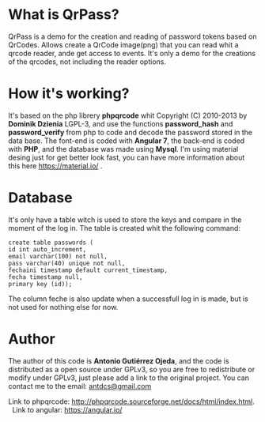 # What is QrPass?

QrPass is a demo for the creation and reading of password tokens based on QrCodes. Allows create a QrCode image(png) that you can read whit a qrcode reader, ande get access to events. It's only a demo for the creations of the qrcodes, not including the reader options.

# How it's working?
It's based on the php librery **phpqrcode** whit Copyright (C) 2010-2013 by **Dominik Dzienia** LGPL-3, and use the functions **password_hash** and **password_verify** from php to code and decode the password stored in the data base. The font-end is coded with **Angular 7**, the back-end is coded with **PHP**, and the database was made using **Mysql**. I'm using material desing just for get better look fast, you can have more information about this here https://material.io/ .

# Database

It's only have a table witch is used to store the keys and compare in the moment of the log in. The table is created whit the following command:

```
create table passwords (
id int auto_increment,
email varchar(100) not null,
pass varchar(40) unique not null,
fechaini timestamp default current_timestamp,
fecha timestamp null,
primary key (id));
```

The column feche is also update when a successfull log in is made, but is not used for nothing else for now.

# Author

The author of this code is **Antonio Gutiérrez Ojeda**, and the code is distributed as a open source under GPLv3, so you are free to redistribute or modify under GPLv3, just please add a link to the original project.
You can contact me to the email: antdcs@gmail.com

Link to phpqrcode: http://phpqrcode.sourceforge.net/docs/html/index.html. &nbsp;
Link to angular: https://angular.io/

